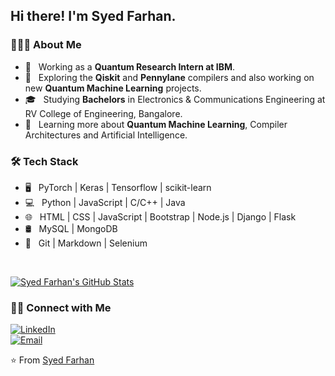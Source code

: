 <h2> Hi there! I'm Syed Farhan.</h2>

<h3> 👨🏻‍💻 About Me </h3>

- 💼 &nbsp; Working as a **Quantum Research Intern at IBM**.
- 🤔 &nbsp; Exploring the **Qiskit** and **Pennylane** compilers and also working on new **Quantum Machine Learning** projects.
- 🎓 &nbsp; Studying **Bachelors** in Electronics & Communications Engineering at RV College of Engineering, Bangalore.
- 🌱 &nbsp; Learning more about **Quantum Machine Learning**, Compiler Architectures and Artificial Intelligence.

<h3>🛠 Tech Stack</h3>

- 🖥 &nbsp; PyTorch | Keras | Tensorflow | scikit-learn
- 💻 &nbsp; Python | JavaScript | C/C++ | Java
- 🌐 &nbsp; HTML | CSS | JavaScript | Bootstrap | Node.js | Django | Flask
- 🛢 &nbsp; MySQL | MongoDB
- 🔧 &nbsp; Git | Markdown | Selenium  


<br/>

[![Syed Farhan's GitHub Stats](https://github-readme-stats.vercel.app/api?username=born-2learn&show_icons=true)](https://github.com/born-2learn)

<h3> 🤝🏻 Connect with Me </h3>

<p align="center">

<a href="https://www.linkedin.com/in/syedfarhanahmad/"><img alt="LinkedIn" src="https://img.shields.io/badge/LinkedIn-Syed%20Farhan%20Ahmad-blue?style=flat-square&logo=linkedin"></a><br>
<a href="mailto:farhan.tuba@gmail.com"><img alt="Email" src="https://img.shields.io/badge/Email-farhan.tuba@gmail.com-blue?style=flat-square&logo=gmail"></a>
</p>

⭐️ From [Syed Farhan](https://github.com/born-2learn)
